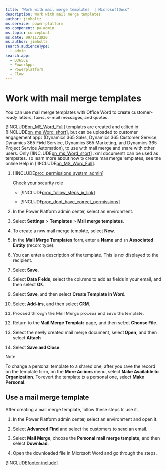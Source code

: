 ```yaml
---
title: "Work with mail merge templates  | MicrosoftDocs"
description: Work with mail merge templates 
author: jimholtz
ms.service: power-platform
ms.component: pa-admin
ms.topic: conceptual
ms.date: 09/11/2020
ms.author: jimholtz
search.audienceType: 
  - admin
search.app:
  - D365CE
  - PowerApps
  - Powerplatform
  - Flow
---
```

# Work with mail merge templates

You can use mail merge templates with Office Word to create customer-ready letters, faxes, e-mail messages, and quotes.  
  
 [!INCLUDE[pn_MS_Word_Full](../includes/pn-ms-word-short.md)] templates are created and edited in [!INCLUDE[pn_ms_Word_short](../includes/pn-ms-word-short.md)], but can be uploaded to customer engagement apps (Dynamics 365 Sales, Dynamics 365 Customer Service, Dynamics 365 Field Service, Dynamics 365 Marketing, and Dynamics 365 Project Service Automation), to use with mail merge and share with other users. Only [!INCLUDE[pn_ms_Word_short](../includes/pn-ms-word-short.md)] .xml documents can be used as templates. To learn more about how to create mail merge templates, see the online Help in [!INCLUDE[pn_MS_Word_Full](../includes/pn-ms-word-short.md)].  
  
1. [!INCLUDE[proc_permissions_system_admin](../includes/proc-permissions-system-admin.md)]  
  
    Check your security role  
  
   - [!INCLUDE[proc_follow_steps_in_link](../includes/proc-follow-steps-in-link.md)]  
  
   - [!INCLUDE[proc_dont_have_correct_permissions](../includes/proc-dont-have-correct-permissions.md)]  
  
2. In the Power Platform admin center, select an environment. 

3. Select **Settings** > **Templates** > **Mail merge templates**.  
  
4. To create a new mail merge template, select **New**.  
  
5. In the **Mail Merge Templates** form, enter a **Name** and an **Associated Entity** (record type).  
  
6. You can enter a description of the template. This is not displayed to the recipient.  

7. Select **Save**. 

8. Select **Data Fields**, select the columns to add as fields in your email, and then select **OK**.

9. Select **Save**, and then select **Create Template in Word**.

10. Select **Add-ins**, and then select **CRM**.

11. Proceed through the Mail Merge process and save the template.

12. Return to the **Mail Merge Template** page, and then select **Choose File**. 

13. Select the newly created mail merge document, select **Open**, and then select **Attach**.

14. Select **Save and Close**.

> [!NOTE]
> To change a personal template to a shared one, after you save the record on the template form, on the **More Actions** menu, select **Make Available to Organization**. To revert the template to a personal one, select **Make Personal**.  

## Use a mail merge template

After creating a mail merge template, follow these steps to use it.

1. In the Power Platform admin center, select an environment and open it.

2. Select **Advanced Find** and select the customers to send an email.

3. Select **Mail Merge**, choose the **Personal mail merge template**, and then select **Download**.

4. Open the downloaded file in Microsoft Word and go through the steps.



[!INCLUDE[footer-include](../includes/footer-banner.md)]